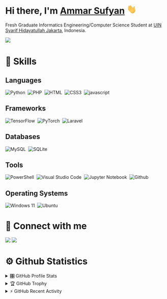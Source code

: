# Hi there, I'm [Ammar Sufyan](https://ammarsufyan.github.io) <img src="https://github.com/ABSphreak/ABSphreak/blob/master/gifs/Hi.gif" width="30px" height="30px">

Fresh Graduate Informatics Engineering/Computer Science Student at [UIN Syarif Hidayatullah Jakarta](https://www.uinjkt.ac.id/), Indonesia. 

<div align="left">
  <img src="https://komarev.com/ghpvc/?username=ammarsufyan&style=for-the-badge&label=profile+views"> &nbsp;
</div>

# 📝 Skills

## Languages

![Python](https://img.shields.io/badge/python-3670A0?style=for-the-badge&logo=python&logoColor=ffdd54)&nbsp;
![PHP](https://img.shields.io/badge/php-767cae?style=for-the-badge&logo=php&logoColor=white)&nbsp;
![HTML](https://img.shields.io/badge/html-orange?style=for-the-badge&logo=html5&logoColor=white)&nbsp;
![CSS3](https://img.shields.io/badge/css-%231572B6.svg?style=for-the-badge&logo=css3&logoColor=white)&nbsp;
![javascript](https://img.shields.io/badge/javascript-yellow?style=for-the-badge&logo=javascript&logoColor=white)&nbsp;

## Frameworks

![TensorFlow](https://img.shields.io/badge/TensorFlow-%23FF6F00.svg?style=for-the-badge&logo=TensorFlow&logoColor=white)&nbsp;
![PyTorch](https://img.shields.io/badge/PyTorch-%23EE4C2C.svg?style=for-the-badge&logo=PyTorch&logoColor=white)&nbsp;
![Laravel](https://img.shields.io/badge/laravel-%23FF2D20.svg?style=for-the-badge&logo=laravel&logoColor=white)&nbsp;

## Databases

![MySQL](https://img.shields.io/badge/mysql-%2300f.svg?style=for-the-badge&logo=mysql&logoColor=white)&nbsp;
![SQLite](https://img.shields.io/badge/sqlite-%2307405e.svg?style=for-the-badge&logo=sqlite&logoColor=white)&nbsp;

## Tools

![PowerShell](https://img.shields.io/badge/PowerShell-%235391FE.svg?style=for-the-badge&logo=powershell&logoColor=white)&nbsp;
![Visual Studio Code](https://img.shields.io/badge/Visual%20Studio%20Code-0078d7.svg?style=for-the-badge&logo=visual-studio-code&logoColor=white)&nbsp;
![Jupyter Notebook](https://img.shields.io/badge/jupyter-%23FA0F00.svg?style=for-the-badge&logo=jupyter&logoColor=white)&nbsp;
![Github](https://img.shields.io/badge/github-%23121011.svg?style=for-the-badge&logo=github&logoColor=white)&nbsp;

## Operating Systems

![Windows 11](https://img.shields.io/badge/Windows%2011-%230079d5.svg?style=for-the-badge&logo=Windows%2011&logoColor=white)&nbsp;
![Ubuntu](https://img.shields.io/badge/Ubuntu-E95420?style=for-the-badge&logo=ubuntu&logoColor=white)&nbsp;

# 🧷 Connect with me 

<p align = "center">
 
[<img src="https://img.shields.io/badge/linkedin-%230077B5.svg?style=for-the-badge&logo=linkedin&logoColor=white" />](https://www.linkedin.com/in/ammarsufyan/)
[<img src="https://img.shields.io/badge/steam-%23000000.svg?style=for-the-badge&logo=steam&logoColor=white" />](https://steamcommunity.com/id/ammarsufyan/)



</p>

# ⚙️ Github Statistics

<details>
  <summary>🎛️ GitHub Profile Stats</summary>
  <br>
  
  [![wakatime](https://wakatime.com/badge/user/2eee44f5-c422-430b-9d69-1cd790f56c8a.svg)](https://wakatime.com/@2eee44f5-c422-430b-9d69-1cd790f56c8a)

  ![Top Langs](https://github-readme-stats.vercel.app/api/top-langs/?username=ammarsufyan&layout=compact&theme=radical)

  ![ammarsufyan GitHub stats](https://github-readme-stats.vercel.app/api?username=ammarsufyan&show_icons=true&theme=radical)

  ![ammarsufyan Wakatime stats](https://github-readme-stats.vercel.app/api/wakatime?username=ammarsufyan&theme=radical&langs_count=10)
  
</details>

<details>
  <summary>🏆 GitHub Trophy</summary>
  <br/>
  <img width="99.5%" src="https://github-profile-trophy.vercel.app/?username=ammarsufyan&theme=algolia&no-frame=true&column=-1&margin-w=5&margin-h=5" alt="GitHub Trophy" />
</details>

<details>
    <summary>⚡ GitHub Recent Activity</summary>
    <br>
<!--RECENT_ACTIVITY:start-->
1. ⭐ Starred [xrce/sublie](https://github.com/xrce/sublie)<br>
2. ⬆️ Pushed 1 commit(s) to [ammarsufyan/Copra-YOLOv8-GUI](https://github.com/ammarsufyan/Copra-YOLOv8-GUI)<br>
3. ⬆️ Pushed 1 commit(s) to [ammarsufyan/Copra-YOLOv8-GUI](https://github.com/ammarsufyan/Copra-YOLOv8-GUI)<br>
4. ⬆️ Pushed 1 commit(s) to [ammarsufyan/Copra-YOLOv8-GUI](https://github.com/ammarsufyan/Copra-YOLOv8-GUI)<br>
5. ⬆️ Pushed 1 commit(s) to [ammarsufyan/Coconut-Copra-YOLOv5-GUI](https://github.com/ammarsufyan/Coconut-Copra-YOLOv5-GUI)<br>
6. ⬆️ Pushed 1 commit(s) to [ammarsufyan/Coconut-Copra-YOLOv5-GUI](https://github.com/ammarsufyan/Coconut-Copra-YOLOv5-GUI)<br>
7. ⬆️ Pushed 1 commit(s) to [ammarsufyan/Copra-YOLOv8-GUI](https://github.com/ammarsufyan/Copra-YOLOv8-GUI)<br>
8. ⬆️ Pushed 1 commit(s) to [ammarsufyan/Copra-YOLOv8-GUI](https://github.com/ammarsufyan/Copra-YOLOv8-GUI)<br>
9. ⭐ Starred [TGX-Android/Telegram-X](https://github.com/TGX-Android/Telegram-X)<br>
10. ⭐ Starred [TGX-Android/Telegram-X](https://github.com/TGX-Android/Telegram-X)<br>
<!--RECENT_ACTIVITY:end-->
    <br>
<!--RECENT_ACTIVITY:last_update-->
Last Updated: Wednesday, April 17th, 2024, 12:15:02 PM
<!--RECENT_ACTIVITY:last_update_end-->

</details>

